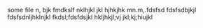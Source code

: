 some file
n,
bjk
fmdkslf
nklhjkl
jkl
hjhkjhk
mn.m,.fdsfsd
fdsfsdbjkjl
fdsfsdnljhklnjkl
fkdsl;fdsfdsjkl
hkljhkjl;vj
jkl;kj;hiujkl
